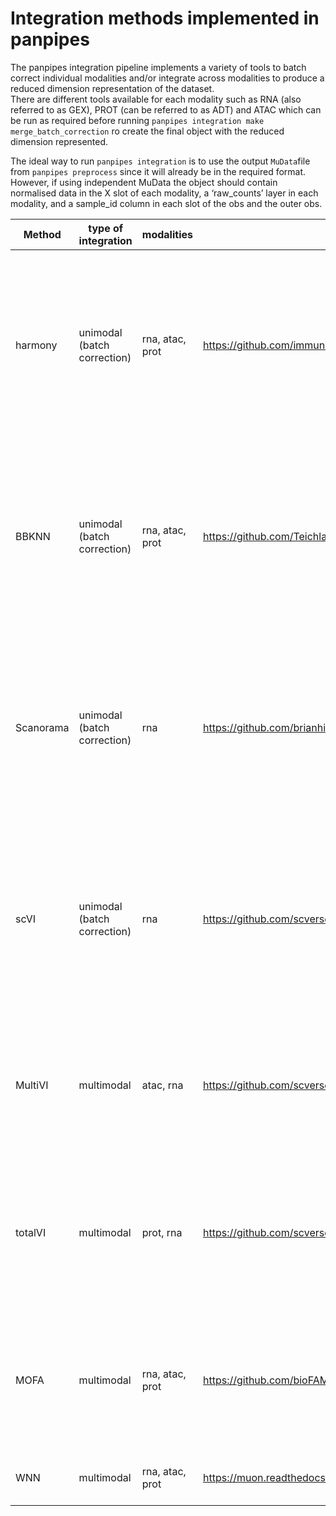 <style>
  .parameter {
    border-top: 4px solid lightblue;
    background-color: rgba(173, 216, 230, 0.2);
    padding: 4px;
    display: inline-block;
    font-weight: bold;
  }
</style>
# Integration methods implemented in panpipes

The panpipes integration pipeline implements a variety of tools to batch correct individual modalities and/or integrate across modalities to produce a reduced dimension representation of the dataset.<br>
There are different tools available for each modality such as RNA (also referred to as GEX), PROT (can be referred to as ADT) and ATAC which can be run as required before running `panpipes integration make merge_batch_correction`
ro create the final object with the reduced dimension represented.<br> 

The ideal way to run `panpipes integration` is to use the output `MuData`file from `panpipes preprocess` since it will already be in the required format. 
However, if using independent MuData the object should contain normalised data in the X slot of each modality, a ‘raw_counts’ layer in each modality, and a sample_id column in each slot of the obs and the outer obs.

| Method    | type of integration         | modalities      | code                                                                       | references                                                                                                                                                                                                                          | benchmarks paper                                                                                                                                                                                                                                                         |
|-----------|-----------------------------|-----------------|----------------------------------------------------------------------------|-------------------------------------------------------------------------------------------------------------------------------------------------------------------------------------------------------------------------------------|--------------------------------------------------------------------------------------------------------------------------------------------------------------------------------------------------------------------------------------------------------------------------|
| harmony   | unimodal (batch correction) | rna, atac, prot | https://github.com/immunogenomics/harmony                                  | Korsunsky I, Millard N, Fan J, Slowikowski K, Zhang F, Wei K, et al. Fast, sensitive and accurate integration of single-cell data with Harmony. Nat Methods. 2019;16:1289–96.                                                       | Luecken, M.D., Büttner, M., Chaichoompu, K., Danese, A., Interlandi, M., Müller, M.F., Strobl, D.C., Zappia, L., Dugas, M., Colomé-Tatché, M. and Theis, F.J., 2022. Benchmarking atlas-level data integration in single-cell genomics. Nature methods, 19(1), pp.41-50. |
| BBKNN     | unimodal (batch correction) | rna, atac, prot | https://github.com/Teichlab/bbknn                                          | Polański K, Young MD, Miao Z, Meyer KB, Teichmann SA, Park J-E. BBKNN: fast batch alignment of single cell transcriptomes. Bioinformatics. 2020;36:964–5                                                                            | Luecken, M.D., Büttner, M., Chaichoompu, K., Danese, A., Interlandi, M., Müller, M.F., Strobl, D.C., Zappia, L., Dugas, M., Colomé-Tatché, M. and Theis, F.J., 2022. Benchmarking atlas-level data integration in single-cell genomics. Nature methods, 19(1), pp.41-50. |
| Scanorama | unimodal (batch correction) | rna             | https://github.com/brianhie/scanorama                                      | Hie B, Bryson B, Berger B. Efficient integration of heterogeneous single-cell transcriptomes using Scanorama. Nat Biotechnol. 2019;37:685–91                                                                                        | Luecken, M.D., Büttner, M., Chaichoompu, K., Danese, A., Interlandi, M., Müller, M.F., Strobl, D.C., Zappia, L., Dugas, M., Colomé-Tatché, M. and Theis, F.J., 2022. Benchmarking atlas-level data integration in single-cell genomics. Nature methods, 19(1), pp.41-50. |
| scVI      | unimodal (batch correction) | rna             | https://github.com/scverse/scvi-tools                                      | Gayoso A, Lopez R, Xing G, Boyeau P, Pour Amiri VV, Hong J, et al. A Python library for probabilistic analysis of single-cell omics data. Nat Biotechnol. 2022;40:163–6.                                                            | Luecken, M.D., Büttner, M., Chaichoompu, K., Danese, A., Interlandi, M., Müller, M.F., Strobl, D.C., Zappia, L., Dugas, M., Colomé-Tatché, M. and Theis, F.J., 2022. Benchmarking atlas-level data integration in single-cell genomics. Nature methods, 19(1), pp.41-50. |
| MultiVI   | multimodal                  | atac, rna       | https://github.com/scverse/scvi-tools                                      | Ashuach, T., Gabitto, M.I., Koodli, R.V., Saldi, G.A., Jordan, M.I. and Yosef, N., 2023. MultiVI: deep generative model for the integration of multimodal data. Nature Methods, 20(8), pp.1222-1231.                                | Lee, M.Y., Kaestner, K.H. and Li, M., 2023. Benchmarking algorithms for joint integration of unpaired and paired single-cell RNA-seq and ATAC-seq data. Genome Biology, 24(1), p.244.                                                                                    |
| totalVI   | multimodal                  | prot, rna       | https://github.com/scverse/scvi-tools                                      | Gayoso A, Steier Z, Lopez R, Regier J, Nazor KL, Streets A, et al. Joint probabilistic modeling of single-cell multi-omic data with totalVI. Nat Methods. 2021;18:272–82.                                                           | Makrodimitris, S., Pronk, B., Abdelaal, T. and Reinders, M., 2024. An in-depth comparison of linear and non-linear joint embedding methods for bulk and single-cell multi-omics. Briefings in Bioinformatics, 25(1), p.bbad416.                                          |
| MOFA      | multimodal                  | rna, atac, prot | https://github.com/bioFAM/mofapy2                                          | Argelaguet, R., Arnol, D., Bredikhin, D., Deloro, Y., Velten, B., Marioni, J.C. and Stegle, O., 2020. MOFA+: a statistical framework for comprehensive integration of multi-modal single-cell data. Genome biology, 21(1), pp.1-17. | Lee, M.Y., Kaestner, K.H. and Li, M., 2023. Benchmarking algorithms for joint integration of unpaired and paired single-cell RNA-seq and ATAC-seq data. Genome Biology, 24(1), p.244.                                                                                    |
| WNN       | multimodal                  | rna, atac, prot | https://muon.readthedocs.io/en/latest/api/generated/muon.pp.neighbors.html | Hao Y, Hao S, Andersen-Nissen E, Mauck WM, Zheng S, Butler A, et al. Integrated analysis of multimodal single-cell data. Cell. 2021;184:3573–87.                                                                                    |                                                                                                                                                                                                                                                                          |
